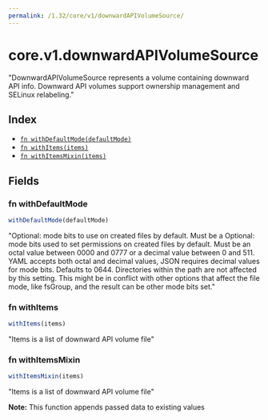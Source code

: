 ```yaml
---
permalink: /1.32/core/v1/downwardAPIVolumeSource/
---
```


# core.v1.downwardAPIVolumeSource

"DownwardAPIVolumeSource represents a volume containing downward API info. Downward API volumes support ownership management and SELinux relabeling."

## Index

* [`fn withDefaultMode(defaultMode)`](#fn-withdefaultmode)
* [`fn withItems(items)`](#fn-withitems)
* [`fn withItemsMixin(items)`](#fn-withitemsmixin)

## Fields

### fn withDefaultMode

```ts
withDefaultMode(defaultMode)
```

"Optional: mode bits to use on created files by default. Must be a Optional: mode bits used to set permissions on created files by default. Must be an octal value between 0000 and 0777 or a decimal value between 0 and 511. YAML accepts both octal and decimal values, JSON requires decimal values for mode bits. Defaults to 0644. Directories within the path are not affected by this setting. This might be in conflict with other options that affect the file mode, like fsGroup, and the result can be other mode bits set."

### fn withItems

```ts
withItems(items)
```

"Items is a list of downward API volume file"

### fn withItemsMixin

```ts
withItemsMixin(items)
```

"Items is a list of downward API volume file"

**Note:** This function appends passed data to existing values
